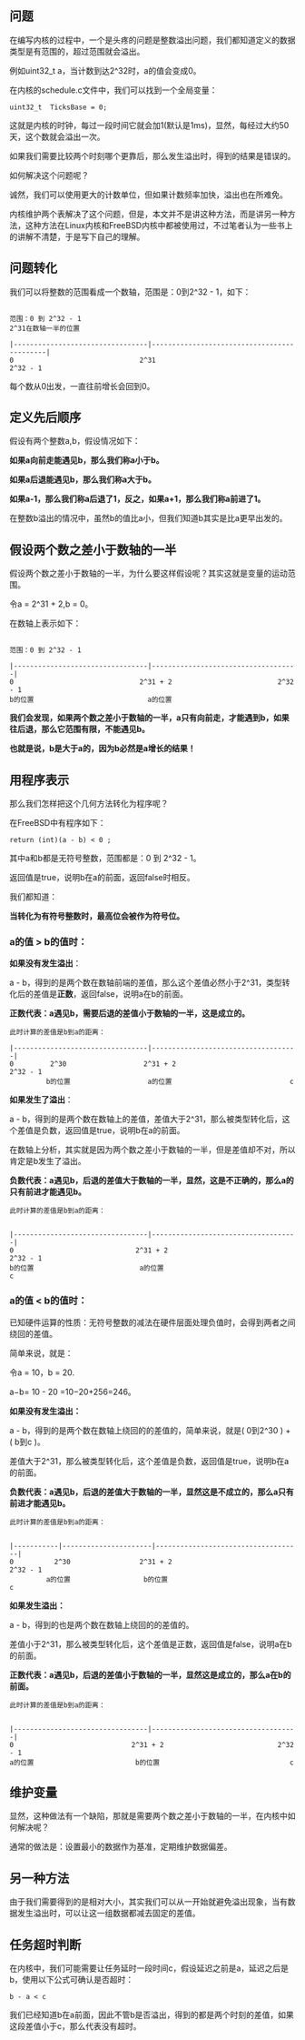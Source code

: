## 问题

在编写内核的过程中，一个是头疼的问题是整数溢出问题，我们都知道定义的数据类型是有范围的，超过范围就会溢出。

例如uint32_t a，当计数到达2^32时，a的值会变成0。

在内核的schedule.c文件中，我们可以找到一个全局变量：

```
uint32_t  TicksBase = 0;
```

这就是内核的时钟，每过一段时间它就会加1(默认是1ms)，显然，每经过大约50天，这个数就会溢出一次。

如果我们需要比较两个时刻哪个更靠后，那么发生溢出时，得到的结果是错误的。

如何解决这个问题呢？

诚然，我们可以使用更大的计数单位，但如果计数频率加快，溢出也在所难免。

内核维护两个表解决了这个问题，但是，本文并不是讲这种方法，而是讲另一种方法，这种方法在Linux内核和FreeBSD内核中都被使用过，不过笔者认为一些书上的讲解不清楚，于是写下自己的理解。



## 问题转化

我们可以将整数的范围看成一个数轴，范围是：0到2^32 - 1，如下：

```

范围：0 到 2^32 - 1
2^31在数轴一半的位置

|---------------------------------|--------------------------------------------|
0                               2^31                                     2^32 - 1

```

每个数从0出发，一直往前增长会回到0。

## 定义先后顺序

假设有两个整数a,b，假设情况如下：

**如果a向前走能遇见b，那么我们称a小于b。**

**如果a后退能遇见b，那么我们称a大于b。**

**如果a-1，那么我们称a后退了1，反之，如果a+1，那么我们称a前进了1。**

在整数b溢出的情况中，虽然b的值比a小，但我们知道b其实是比a更早出发的。



## 假设两个数之差小于数轴的一半

假设两个数之差小于数轴的一半，为什么要这样假设呢？其实这就是变量的运动范围。

令a = 2^31 + 2,b = 0。

在数轴上表示如下：

```

范围：0 到 2^32 - 1

|---------------------------------|------------------------------------|
0                               2^31 + 2                          2^32 - 1
b的位置                            a的位置                                
```

**我们会发现，如果两个数之差小于数轴的一半，a只有向前走，才能遇到b，如果往后退，那么它范围有限，不能遇见b。**

**也就是说，b是大于a的，因为b必然是a增长的结果！**



## 用程序表示

那么我们怎样把这个几何方法转化为程序呢？

在FreeBSD中有程序如下：

```
return (int)(a - b) < 0 ;
```

其中a和b都是无符号整数，范围都是：0 到 2^32 - 1。

返回值是true，说明b在a的前面，返回false时相反。

我们都知道：

**当转化为有符号整数时，最高位会被作为符号位。**

### a的值 > b的值时：

**如果没有发生溢出**：

a - b，得到的是两个数在数轴前端的差值，那么这个差值必然小于2^31，类型转化后的差值是**正数**，返回false，说明a在b的前面。

**正数代表：a遇见b，需要后退的差值小于数轴的一半，这是成立的。**

```
此时计算的差值是b到a的距离：

|---------------------------------|------------------------------------|
0         2^30                   2^31 + 2                          2^32 - 1
         b的位置                   a的位置                             c
```



**如果发生了溢出**：

a - b，得到的是两个数在数轴上的差值，差值大于2^31，那么被类型转化后，这个差值是负数，返回值是true，说明b在a的前面。

在数轴上分析，其实就是因为两个数之差小于数轴的一半，但是差值却不对，所以肯定是b发生了溢出。

**负数代表：a遇见b，后退的差值大于数轴的一半，显然，这是不正确的，那么a的只有前进才能遇见b。**

```
此时计算的差值是b到a的距离：


|---------------------------------|------------------------------------|
0                              2^31 + 2                            2^32 - 1
b的位置                          a的位置                                c
```



### a的值 < b的值时：

已知硬件运算的性质：无符号整数的减法在硬件层面处理负值时，会得到两者之间绕回的差值。

简单来说，就是：

令a = 10，b = 20.

a−b= 10 - 20 =10−20+256=246。

**如果没有发生溢出：**

a - b，得到的是两个数在数轴上绕回的的差值的，简单来说，就是( 0到2^30 ) + ( b到c )。

差值大于2^31，那么被类型转化后，这个差值是负数，返回值是true，说明b在a的前面。

**负数代表：a遇见b，后退的差值大于数轴的一半，显然这是不成立的，那么a只有前进才能遇见b。**

```
此时计算的差值是b到a的距离：


|-----------|----------------------|------------------------------------|
0          2^30                 2^31 + 2                            2^32 - 1
         a的位置                  b的位置                                c
```

**如果发生溢出：**

a - b，得到的也是两个数在数轴上绕回的的差值的。

差值小于2^31，那么被类型转化后，这个差值是正数，返回值是false，说明a在b的前面。

**正数代表：a遇见b，后退的差值小于数轴的一半，显然这是成立的，那么a在b的前面。**

```
此时计算的差值是b到a的距离：


|---------------------------------|------------------------------------|
0                             2^31 + 2                            2^32 - 1
a的位置                         b的位置                                c
```



## 维护变量

显然，这种做法有一个缺陷，那就是需要两个数之差小于数轴的一半，在内核中如何解决呢？

通常的做法是：设置最小的数据作为基准，定期维护数据偏差。

## 另一种方法

由于我们需要得到的是相对大小，其实我们可以从一开始就避免溢出现象，当有数据发生溢出时，可以让这一组数据都减去固定的差值。

## 任务超时判断

在内核中，我们可能需要让任务延时一段时间c，假设延迟之前是a，延迟之后是b，使用以下公式可确认是否超时：

```
b - a < c
```

我们已经知道b在a前面，因此不管b是否溢出，得到的都是两个时刻的差值，如果这段差值小于c，那么代表没有超时。
